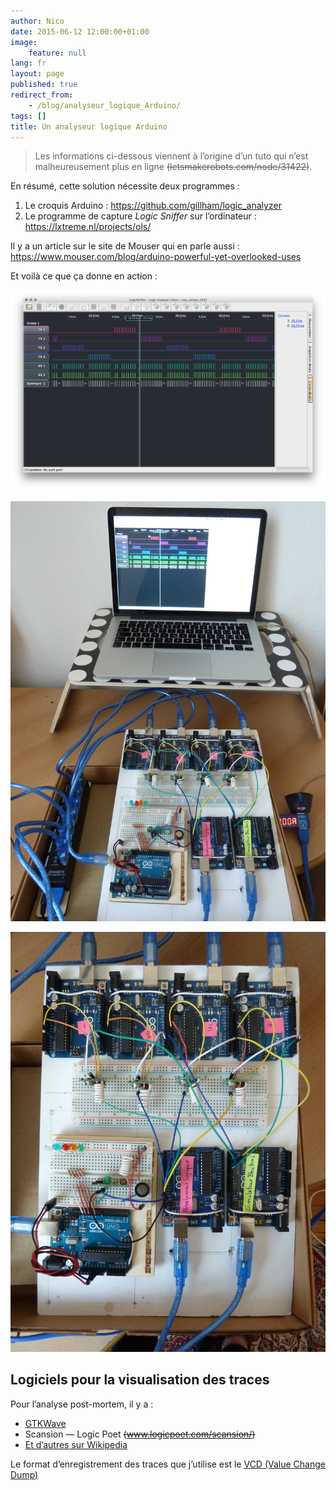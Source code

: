 ```yaml
---
author: Nico
date: 2015-06-12 12:00:00+01:00
image:
    feature: null
lang: fr
layout: page
published: true
redirect_from:
    - /blog/analyseur_logique_Arduino/
tags: []
title: Un analyseur logique Arduino
---
```


> Les informations ci-dessous viennent à l’origine d’un tuto qui n’est malheureusement plus en ligne ~~(letsmakerobots.com/node/31422)~~.

En résumé, cette solution nécessite deux programmes :

1. Le croquis Arduino : <https://github.com/gillham/logic_analyzer>
2. Le programme de capture _Logic Sniffer_ sur l’ordinateur : <https://lxtreme.nl/projects/ols/>

Il y a un article sur le site de Mouser qui en parle aussi : <https://www.mouser.com/blog/arduino-powerful-yet-overlooked-uses>

Et voilà ce que ça donne en action :

[![ouilogique.com][img_1]][img_1]

[img_1]: ../../files/2015-06-12-analyseur_logique_Arduino/2015-04-22_analyseur_logique.png

[![ouilogique.com][img_2]][img_2]

[img_2]: ../../files/2015-06-12-analyseur_logique_Arduino/2015-04-22_RF433_proto_1.jpg

[![ouilogique.com][img_3]][img_3]

[img_3]: ../../files/2015-06-12-analyseur_logique_Arduino/2015-04-22_RF433_proto_2.jpg

## Logiciels pour la visualisation des traces

Pour l’analyse post-mortem, il y a :

-   [GTKWave](https://gtkwave.sourceforge.net/)
-   Scansion — Logic Poet ~~(www.logicpoet.com/scansion/)~~
-   [Et d’autres sur Wikipedia](https://en.wikipedia.org/wiki/Waveform_viewer)

Le format d’enregistrement des traces que j’utilise est le [VCD (Value Change Dump)](https://en.wikipedia.org/wiki/Value_change_dump)
